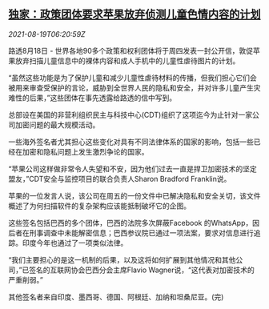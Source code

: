 <!--1629354663000-->
[独家：政策团体要求苹果放弃侦测儿童色情内容的计划](https://cn.reuters.com/article/exclusive-apple0818-wedn-idCNKBS2FK0HO)
------

<div><i>2021-08-19T06:20:59Z</i></div><p>路透8月18日 - 世界各地90多个政策和权利团体将于周四发表一封公开信，敦促苹果放弃扫描儿童信息中的裸体内容和成人手机中的儿童性虐待图片的计划。</p><p>“虽然这些功能是为了保护儿童和减少儿童性虐待材料的传播，但我们担心它们会被用来审查受保护的言论，威胁到全世界人民的隐私和安全，并对许多儿童产生灾难性的后果，”这些团体在事先透露给路透的信中写到。</p><p>总部设在美国的非营利组织民主与科技中心(CDT)组织了这项迄今为止针对一家公司加密问题的最大规模活动。</p><p>一些海外签名者尤其担心这些变化对具有不同法律体系的国家的影响，包括一些已经在加密和隐私问题上发生激烈争论的国家。</p><p>“苹果公司这样做非常令人失望和不安，因为他们过去一直是捍卫加密技术的坚定盟友，”CDT安全与监控项目的联合负责人Sharon Bradford Franklin说。</p><p>苹果的一位发言人说，该公司在周五的一份文件中已解决隐私和安全关切，该文件概述了为何扫描软件的复杂架构应该能抵制破坏它的企图。</p><p>这些签名包括巴西的多个团体，巴西的法院多次屏蔽Facebook 的WhatsApp，因后者在刑事调查中未能解密信息；巴西参议院已通过一项法案，要求对信息进行追踪。印度今年也通过了一项类似法律。</p><p>“我们主要担心的是这一机制的后果，以及这将如何扩展到其他情况和其他公司，”已签名的互联网协会巴西分会主席Flavio Wagner说，“这代表对加密技术的严重削弱。”</p><p>其他签名者来自印度、墨西哥、德国、阿根廷、加纳和坦桑尼亚。(完)</p>
